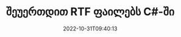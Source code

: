 ---
############################# Static ############################
layout: "auto-gen-merger"
date: 2022-10-31T09:40:13
draft: false
otherformats: vsdm vsdx vssm vssx vstm vstx vsx vtx xlam xls xlsb xlsm xlsx xlt xltm xltx

############################# Head ############################
head_title: "შეუერთდით RTF ფაილებს C#-ში | RTF შერწყმა"
head_description: "შეუერთეთ რამდენიმე RTF ფაილი ერთ ფაილში C# .NET დოკუმენტების შერწყმის API-ს გამოყენებით. შეუერთდით კონკრეტულ გვერდებს ან გვერდების დიაპაზონს სხვადასხვა დოკუმენტიდან ერთ დოკუმენტამდე."

############################# Header ############################
title: "შეუერთდით RTF ფაილებს C#-ში"
description: "შეუერთდით RTF-ს .NET კოდის რამდენიმე ხაზით."
bg_image: "https://cms.admin.containerize.com/templates/aspose/App_Themes/V3/images/bg/header1.png"
bg_overlay: false
button:
    enable: true
    icon: "fas fa-arrow-down"
    label: "ჩამოტვირთეთ უფასო საცდელი"
    link: "https://downloads.groupdocs.com/merger/net"

############################# SubMenu ############################
submenu:
    enable: true

    left:
        img_alt: "GroupDocs.Merger for .NET"
        image: "https://cms.admin.containerize.com/templates/groupdocs/images/product-logos/90x90-noborder/groupdocs-merger-net.png"
        product: "GroupDocs.Merger"
        platform: ".NET"

    middle:
        button:

            # button loop
            - link: "https://apireference.groupdocs.com/merger/net"
              text: "API მითითება"

            # button loop
            - link: "https://github.com/groupdocs-merger"
              text: "კოდის მაგალითები"

            # button loop
            - link: "https://products.groupdocs.app/merger/family"
              text: "ცოცხალი დემო"

            # button loop
            - link: "https://purchase.groupdocs.com/pricing/merger/net"
              text: "ფასი"

    right:
        link_download: "https://downloads.groupdocs.com/merger"
        link_learn: "https://docs.groupdocs.com/merger/net"
        link_buy: "https://purchase.groupdocs.com"

############################# About ############################
about:
    enable: true
    title: "GroupDocs.Merger for .NET API-ს შესახებ"
    content: |
        [GroupDocs.Merger for .NET](/ka/merger/net/) უზრუნველყოფს მოსახერხებელ გადაწყვეტას მრავალი PDF-ის, Microsoft Office-ის (Word, Excel, PowerPoint, OneNote), OpenDocument-ის, HTML-ის, სურათების და შესაერთებლად. ბევრი სხვა დოკუმენტი ერთ ფაილში .NET აპლიკაციებში. GroupDocs.Merger დაზოგავთ დიდ ძალისხმევას, რადგან თქვენ გაქვთ უფლება შეუერთდეთ RTF დოკუმენტებს - არ არის საჭირო მესამე მხარის პროგრამული უზრუნველყოფის, დესკტოპის აპლიკაციების ან დანამატების დაყენება. ახლა ზედმეტია დროის დაკარგვა და ფაილების ხელით შეერთება! GroupDocs-ის მისიაა საუკეთესო ხარისხის უზრუნველყოფა და დოკუმენტების დამუშავების სამუშაოების გამარტივება.
        
        GroupDocs.Merger API არის სწორი არჩევანი კორპორატიული გადაწყვეტილებებისთვის, რომლებიც საჭიროებენ ფაილების შეერთების ფუნქციებს. ეს API-ები კარგად არის მხარდაჭერილი ყველა ძირითად ოპერაციულ სისტემასა და პლატფორმაზე, მათ შორის {{ Runtime}}.

############################# Steps ############################
steps:
    enable: true
    title_left: "როგორ შეუერთდეთ რამდენიმე RTF ფაილს"
    content_left: |
        [GroupDocs.Merger for .NET](/ka/merger/net/) უადვილებს .NET დეველოპერებს შეუერთონ ორი ან მეტი RTF ფაილი თავიანთ აპლიკაციებში. რამდენიმე მარტივი ნაბიჯი.
        
        * შექმენით **Merger**-ის ახალი ეგზემპლარი და გადაიტანეთ წყაროს დოკუმენტის გზა კონსტრუქტორის პარამეტრად.
        * დარეკეთ **Join** **Merger** კლასში და გაიარეთ მეორე წყაროს დოკუმენტის გზა.
        * დარეკეთ **Save** **Merger** კლასის გაერთიანებული დოკუმენტის შესანახად.

    title_right: "სისტემის მოთხოვნები"
    content_right: |
        GroupDocs.Merger for .NET API-ები მხარდაჭერილია ყველა ძირითად პლატფორმაზე და ოპერაციულ სისტემაზე. ქვემოთ მოცემული კოდის შესრულებამდე, დარწმუნდით, რომ თქვენს სისტემაში დაინსტალირებული გაქვთ შემდეგი წინაპირობები.

        * ოპერაციული სისტემები: Microsoft Windows, Linux, MacOS
        * განვითარების გარემო: Visual Studio, Xamarin, MonoDevelop
        * ჩარჩოები: .NET Framework, .NET Standard, .NET Core, Mono
        * ჩამოტვირთეთ GroupDocs.Merger for .NET-ის უახლესი ვერსია [NuGet](https://www.nuget.org/packages/groupdocs.merger)
         
    code: |
     {{% merger/additional-styles %}}
     {{< merger/code-merger title="როგორ შევაერთოთ RTF ფაილი C#-ის მაგალითის კოდის გამოყენებით">}}

        ```csharp    
        // შეუერთდით RTF ფაილს GroupDocs.Merger API-ს გამოყენებით
        // მყისიერი შერწყმა შეყვანით RTF დოკუმენტით
        using (Merger merger = new Merger("input1.rtf"))
          {
            // Call Join მეთოდის შერწყმის კლასის მაგალითი და გაიარეთ მეორე წყაროს დოკუმენტის გზა
            merger.Join("input2.rtf");
    
            // ზარის შერწყმის კლასის ინსტანციის Save მეთოდი გაერთიანებული დოკუმენტის შესანახად
            merger.Save("merged-file.rtf");
          }
        ```
     {{< /merger/code-merger >}}

############################# Demos ############################
demos:
    enable: true
    title: "Live Demos - ონლაინ აპლიკაცია დოკუმენტებთან შესაერთებლად"
    content: |
       შეუერთდით ერთზე მეტ RTF ფაილს ახლავე, ეწვიეთ [GroupDocs.Merger Live Demos](https://products.groupdocs.app/merger/rtf) ვებსაიტს.
       ცოცხალი დემოს აქვს შემდეგი უპირატესობები.
        
############################# About Formats ############################
about_formats:
    enable: true

############################# More Formats ############################
more_formats:
    enable: true
    title: "სხვა დოკუმენტის ფორმატების შეერთება"
    content: |
        .NET დოკუმენტების შერწყმის API ფაილის ფორმატებისა და სურათებისთვის. შეუერთდით რამდენიმე პოპულარული დოკუმენტის ფორმატს, როგორც ეს ქვემოთ არის ნათქვამი.

############################# Back to top ###############################
back_to_top:
    enable: true
---
